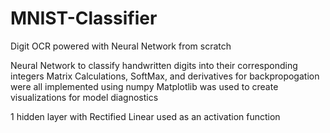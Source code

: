 # MNIST-Classifier
Digit OCR powered with Neural Network from scratch

Neural Network to classify handwritten digits into their corresponding integers
Matrix Calculations, SoftMax, and derivatives for backpropogation were all implemented using numpy
Matplotlib was used to create visualizations for model diagnostics


1 hidden layer with Rectified Linear used as an activation function


